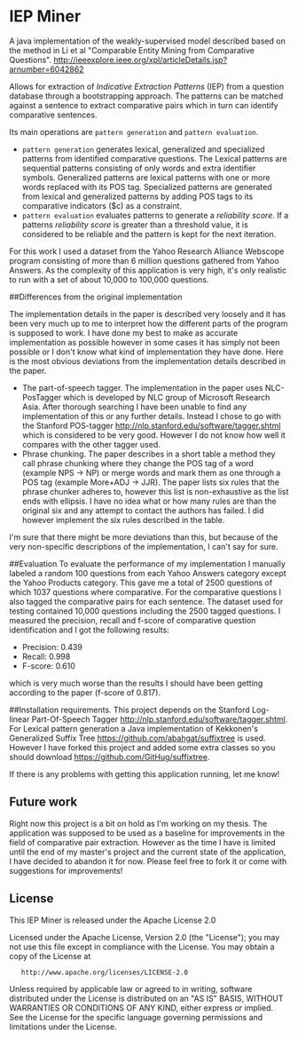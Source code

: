 # IEP Miner

A java implementation of the weakly-supervised model described based on the method in Li et al "Comparable Entity Mining from Comparative Questions". 
http://ieeexplore.ieee.org/xpl/articleDetails.jsp?arnumber=6042862 

Allows for extraction of *Indicative Extraction Patterns* (IEP) from a question database through a bootstrapping approach. The patterns can be matched against a sentence to extract comparative pairs which in turn can identify comparative sentences.

Its main operations are `pattern generation` and `pattern evaluation`.
* `pattern generation` generates lexical, generalized and specialized patterns from identified comparative questions. The Lexical patterns are sequential patterns consisting of only words and extra identifier symbols. Generalized patterns are lexical patterns with one or more words replaced with its POS tag. Specialized patterns are generated from lexical and generalized patterns by adding POS tags to its comparative indicators ($c) as a constraint.
* `pattern evaluation` evaluates patterns to generate a *reliability score*. If a patterns *reliability score* is greater than a threshold value, it is considered to be reliable and the pattern is kept for the next iteration.

For this work I used a dataset from the Yahoo Research Alliance Webscope program consisting of more than 6 million questions gathered from Yahoo Answers. As the complexity of this application is very high, it's only realistic to run with a set of about 10,000 to 100,000 questions.  

##Differences from the original implementation

The implementation details in the paper is described very loosely and it has been very much up to me to interpret how the different parts of the program is supposed to work. I have done my best to make as accurate implementation as possible however in some cases it has simply not been possible or I don't know what kind of implementation they have done. Here is the most obvious deviations from the implementation details described in the paper.

* The part-of-speech tagger. The implementation in the paper uses NLC-PosTagger which is developed by NLC group of Microsoft Research Asia. After thorough searching I have been unable to find any implementation of this or any further details. Instead I chose to go with the Stanford POS-tagger http://nlp.stanford.edu/software/tagger.shtml which is considered to be very good. However I do not know how well it compares with the other tagger used.
* Phrase chunking. The paper describes in a short table a method they call phrase chunking where they change the POS tag of a word (example NPS -> NP) or merge words and mark them as one through a POS tag (example More+ADJ -> JJR). The paper lists six rules that the phrase chunker adheres to, however this list is non-exhaustive as the list ends with ellipsis. I have no idea what or how many rules are than the original six and any attempt to contact the authors has failed. I did however implement the six rules described in the table.

I'm sure that there might be more deviations than this, but because of the very non-specific descriptions of the implementation, I can't say for sure.

##Evaluation
To evaluate the performance of my implementation I manually labeled a random 100 questions from each Yahoo Answers category except the Yahoo Products category. This gave me a total of 2500 questions of which 1037 questions where comparative. For the comparative questions I also tagged the comparative pairs for each sentence. The dataset used for testing contained 10,000 questions including the 2500 tagged questions. I measured the precision, recall and f-score of comparative question identification and I got the following results:

* Precision: 0.439
* Recall: 0.998
* F-score: 0.610

which is very much worse than the results I should have been getting according to the paper (f-score of 0.817). 

##Installation requirements.
This project depends on the Stanford Log-linear Part-Of-Speech Tagger http://nlp.stanford.edu/software/tagger.shtml. For Lexical pattern generation a Java implementation of  Kekkonen's Generalized Suffix Tree https://github.com/abahgat/suffixtree is used. However I have forked this project and added some extra classes so you should download https://github.com/GitHug/suffixtree. 

If there is any problems with getting this application running, let me know!

## Future work
Right now this project is a bit on hold as I'm working on my thesis. The application was supposed to be used as a baseline for improvements in the field of comparative pair extraction. However as the time I have is limited until the end of my master's project and the current state of the application, I have decided to abandon it for now. Please feel free to fork it or come with suggestions for improvements!

## License

This IEP Miner is released under the Apache License 2.0

   Licensed under the Apache License, Version 2.0 (the "License");
   you may not use this file except in compliance with the License.
   You may obtain a copy of the License at

       http://www.apache.org/licenses/LICENSE-2.0

   Unless required by applicable law or agreed to in writing, software
   distributed under the License is distributed on an "AS IS" BASIS,
   WITHOUT WARRANTIES OR CONDITIONS OF ANY KIND, either express or implied.
   See the License for the specific language governing permissions and
   limitations under the License.
